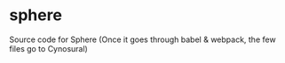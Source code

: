 # sphere
Source code for Sphere (Once it goes through babel &amp; webpack, the few files go to Cynosural)
